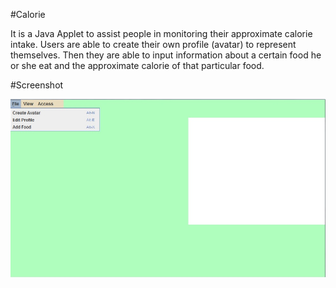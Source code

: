 #Calorie 

It is a Java Applet to assist people in monitoring their approximate calorie intake. 
Users are able to create their own profile (avatar) to represent themselves. Then they are able 
to input information about a certain food he or she eat and the approximate calorie of 
that particular food.


#Screenshot

![Calorie Interface](https://github.com/HC008/Calorie/blob/master/Cal_Main_UI.jpg)
